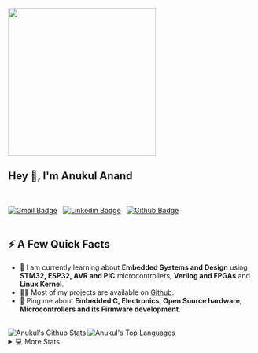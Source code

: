 <img src="https://drive.google.com/file/d/13On8XKj-nAiWGQUhx7fOitx7m33R1Phs/view?usp=sharing" height="300"/>
<h2>Hey 👋, I'm Anukul Anand</h2>

<br />

 [![Gmail Badge](https://img.shields.io/badge/-Anukul%20Anand-e54448?style=flat&logo=Gmail&logoColor=white)](mailto:anukul.anand2000@gmail.com) &nbsp; [![Linkedin Badge](https://img.shields.io/badge/-Anukul%20Anand-blue?style=flat&logo=Linkedin&logoColor=white)](https://www.linkedin.com/in/anukul-anand/) &nbsp; [![Github Badge](https://img.shields.io/badge/-Anukul%20Anand-181717?style=flat&logo=github&logoColor=white)](https://www.github.com/anukul1392001/)
<br/>
<br />
<h2>⚡️ A Few Quick Facts</h2>
<ul>
<li>🧐 I am currently learning about <strong>Embedded Systems and Design</strong> using <strong>STM32, ESP32, AVR and PIC</strong> microcontrollers, <strong>Verilog and FPGAs</strong> and <strong>Linux Kernel</strong>.</li>
<li>👨‍💻 Most of my projects are available on <a href="https://github.com/anukul1392001">Github</a>.</li>
<!-- <li>📝 I regulary write articles on <a href="">my blog</a>.</li> -->
<li>💬 Ping me about <strong>Embedded C, Electronics, Open Source hardware, Microcontrollers and its Firmware development</strong>.</li>
<!--li>📙 Check out my <a href="https://resume.aayushkumar.workers.dev/0:/Aayush%20Resume.pdf">resume</a>.</li-->
</ul>

<br/>
<img  align="left" alt="Anukul's Github Stats" src="https://github-readme-stats.vercel.app/api?username=anukul1392001&show_icons=true&count_private=true&theme=vue-dark&hide_border=true&bg_color=0D1117" />
<img   alt="Anukul's Top Languages" src="https://github-readme-stats.vercel.app/api/top-langs/?username=anukul1392001&langs_count=6&layout=compact&theme=vue-dark&hide_border=true&bg_color=0D1117" />

<br />

<details> 
  <summary>💻 More Stats</summary>
   <img alt="Anukul's Activity Graph" src="https://activity-graph.herokuapp.com/graph?username=anukul1392001&bg_color=0D1117&color=5BCDEC&line=5BCDEC&point=FFFFFF&hide_border=true" /> 
</details>

